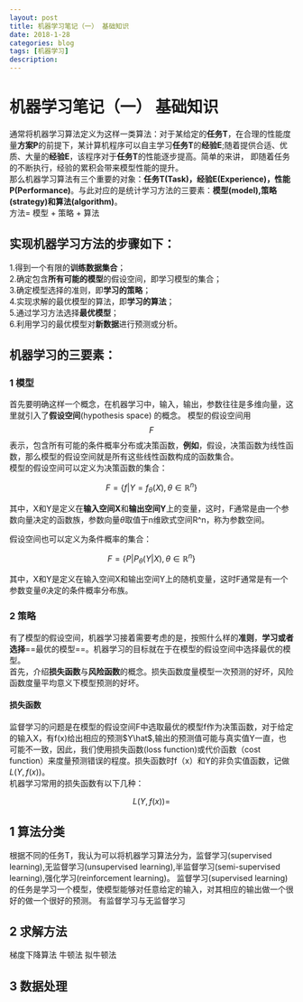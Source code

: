 ```yaml
---
layout: post
title: 机器学习笔记（一） 基础知识
date: 2018-1-28
categories: blog
tags: [机器学习]
description: 
---
```

<script type="text/javascript" async src="https://cdn.mathjax.org/mathjax/latest/MathJax.js?config=TeX-MML-AM_CHTML"></script>
# 机器学习笔记（一） 基础知识
通常将机器学习算法定义为这样一类算法：对于某给定的**任务T**，在合理的性能度量**方案P**的前提下，某计算机程序可以自主学习**任务T**的**经验E**;随着提供合适、优质、大量的**经验E**，该程序对于**任务T**的性能逐步提高。简单的来讲， 即随着任务的不断执行，经验的累积会带来模型性能的提升。  
那么机器学习算法有三个重要的对象：**任务T(Task)，经验E(Experience)，性能P(Performance)**。与此对应的是统计学习方法的三要素：**模型(model),策略(strategy)和算法(algorithm)**。   
方法= 模型 + 策略 + 算法  
## 实现机器学习方法的步骤如下：  
1.得到一个有限的**训练数据集合**；  
2.确定包含**所有可能的模型**的假设空间，即学习模型的集合；  
3.确定模型选择的准则，即**学习的策略**；  
4.实现求解的最优模型的算法，即**学习的算法**；  
5.通过学习方法选择**最优模型**；  
6.利用学习的最优模型对**新数据**进行预测或分析。  

## 机器学习的三要素：
### 1 模型
首先要明确这样一个概念，在机器学习中，输入，输出，参数往往是多维向量，这里就引入了**假设空间**(hypothesis space) 的概念。
模型的假设空间用$$F$$表示，包含所有可能的条件概率分布或决策函数，**例如**，假设，决策函数为线性函数，那么模型的假设空间就是所有这些线性函数构成的函数集合。  
模型的假设空间可以定义为决策函数的集合：
```math
F = \{f|Y=f_{\theta}(X),\theta \in \mathbb{R}^{n}\}
```
其中，X和Y是定义在**输入空间X**和**输出空间Y**上的变量，这时，F通常是由一个参数向量决定的函数族，参数向量$\theta$取值于n维欧式空间R^n，称为参数空间。  

假设空间也可以定义为条件概率的集合：
```math
F = \{P|P_{\theta}(Y|X),\theta \in \mathbb{R}^{n}\}
```
其中，X和Y是定义在输入空间X和输出空间Y上的随机变量，这时F通常是有一个参数变量$\theta$决定的条件概率分布族。
### 2 策略
有了模型的假设空间，机器学习接着需要考虑的是，按照什么样的**准则**，**学习或者选择**==最优的模型==。机器学习的目标就在于在模型的假设空间中选择最优的模型。  
首先，介绍**损失函数**与**风险函数**的概念。损失函数度量模型一次预测的好坏，风险函数度量平均意义下模型预测的好坏。  
#### 损失函数
监督学习的问题是在模型的假设空间F中选取最优的模型f作为决策函数，对于给定的输入X，有f(x)给出相应的预测$Y\hat$,输出的预测值可能与真实值Y一直，也可能不一致，因此，我们使用损失函数(loss function)或代价函数（cost function）来度量预测错误的程度。损失函数时f（x）和Y的非负实值函数，记做$L(Y,f(x))$。  
机器学习常用的损失函数有以下几种：
```math
L(Y,f(x))=
```


## 1 算法分类
根据不同的任务T，我认为可以将机器学习算法分为，监督学习(supervised learning),无监督学习(unsupervised learning),半监督学习(semi-supervised learning),强化学习(reinforcement learning)。
监督学习(supervised learning)的任务是学习一个模型，使模型能够对任意给定的输入，对其相应的输出做一个很好的做一个很好的预测。
有监督学习与无监督学习
## 2 求解方法
梯度下降算法
牛顿法
拟牛顿法
## 3 数据处理


